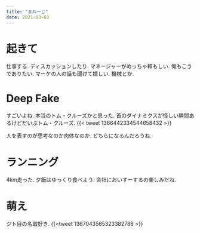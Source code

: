 ```yaml
---
title: "まねーじ"
date: 2021-03-03
---
```


# 起きて
仕事する. ディスカッションしたり. マネージャーがめっちゃ頼もしい. 俺もこうでありたい. マーケの人の話も聞けて嬉しい. 機械とか.

# Deep Fake
すごいよね. 本当のトム・クルーズかと思った. 首のダイナミクスが怪しい瞬間あるけどだいぶトム・クルーズ.
{{< tweet 1366442334544658432 >}}

人を表すのが思考なのか肉体なのか. どちらになるんだろうね.

# ランニング
4km走った. 夕飯はゆっくり食べよう. 会社においすーするの楽しみだね.


# 萌え
ジト目の名取好き.
{{<tweet 1367043565323382788 >}}